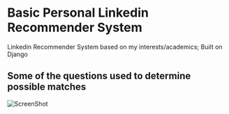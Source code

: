 # Basic Personal Linkedin Recommender System
Linkedin Recommender System based on my interests/academics; Built on Django

## Some of the questions used to determine possible matches 
![ScreenShot](https://github.com/duggalr2/linkedin_recommend/blob/master/screenshot/Screen%20Shot%202017-12-05%20at%2011.12.40%20AM.png)


